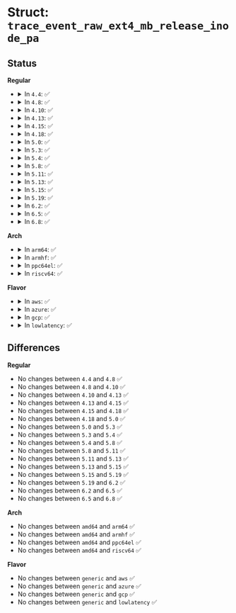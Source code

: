 # Struct: <code>trace_event_raw_ext4_mb_release_inode_pa</code>

## Status
<b>Regular</b>
<ul>
<li>
<details>
<summary>In <code>4.4</code>: ✅</summary>

```c
struct trace_event_raw_ext4_mb_release_inode_pa {
    struct trace_entry ent;
    dev_t dev;
    ino_t ino;
    __u64 block;
    __u32 count;
    char __data[0];
};
```
</details>
</li>
<li>
<details>
<summary>In <code>4.8</code>: ✅</summary>

```c
struct trace_event_raw_ext4_mb_release_inode_pa {
    struct trace_entry ent;
    dev_t dev;
    ino_t ino;
    __u64 block;
    __u32 count;
    char __data[0];
};
```
</details>
</li>
<li>
<details>
<summary>In <code>4.10</code>: ✅</summary>

```c
struct trace_event_raw_ext4_mb_release_inode_pa {
    struct trace_entry ent;
    dev_t dev;
    ino_t ino;
    __u64 block;
    __u32 count;
    char __data[0];
};
```
</details>
</li>
<li>
<details>
<summary>In <code>4.13</code>: ✅</summary>

```c
struct trace_event_raw_ext4_mb_release_inode_pa {
    struct trace_entry ent;
    dev_t dev;
    ino_t ino;
    __u64 block;
    __u32 count;
    char __data[0];
};
```
</details>
</li>
<li>
<details>
<summary>In <code>4.15</code>: ✅</summary>

```c
struct trace_event_raw_ext4_mb_release_inode_pa {
    struct trace_entry ent;
    dev_t dev;
    ino_t ino;
    __u64 block;
    __u32 count;
    char __data[0];
};
```
</details>
</li>
<li>
<details>
<summary>In <code>4.18</code>: ✅</summary>

```c
struct trace_event_raw_ext4_mb_release_inode_pa {
    struct trace_entry ent;
    dev_t dev;
    ino_t ino;
    __u64 block;
    __u32 count;
    char __data[0];
};
```
</details>
</li>
<li>
<details>
<summary>In <code>5.0</code>: ✅</summary>

```c
struct trace_event_raw_ext4_mb_release_inode_pa {
    struct trace_entry ent;
    dev_t dev;
    ino_t ino;
    __u64 block;
    __u32 count;
    char __data[0];
};
```
</details>
</li>
<li>
<details>
<summary>In <code>5.3</code>: ✅</summary>

```c
struct trace_event_raw_ext4_mb_release_inode_pa {
    struct trace_entry ent;
    dev_t dev;
    ino_t ino;
    __u64 block;
    __u32 count;
    char __data[0];
};
```
</details>
</li>
<li>
<details>
<summary>In <code>5.4</code>: ✅</summary>

```c
struct trace_event_raw_ext4_mb_release_inode_pa {
    struct trace_entry ent;
    dev_t dev;
    ino_t ino;
    __u64 block;
    __u32 count;
    char __data[0];
};
```
</details>
</li>
<li>
<details>
<summary>In <code>5.8</code>: ✅</summary>

```c
struct trace_event_raw_ext4_mb_release_inode_pa {
    struct trace_entry ent;
    dev_t dev;
    ino_t ino;
    __u64 block;
    __u32 count;
    char __data[0];
};
```
</details>
</li>
<li>
<details>
<summary>In <code>5.11</code>: ✅</summary>

```c
struct trace_event_raw_ext4_mb_release_inode_pa {
    struct trace_entry ent;
    dev_t dev;
    ino_t ino;
    __u64 block;
    __u32 count;
    char __data[0];
};
```
</details>
</li>
<li>
<details>
<summary>In <code>5.13</code>: ✅</summary>

```c
struct trace_event_raw_ext4_mb_release_inode_pa {
    struct trace_entry ent;
    dev_t dev;
    ino_t ino;
    __u64 block;
    __u32 count;
    char __data[0];
};
```
</details>
</li>
<li>
<details>
<summary>In <code>5.15</code>: ✅</summary>

```c
struct trace_event_raw_ext4_mb_release_inode_pa {
    struct trace_entry ent;
    dev_t dev;
    ino_t ino;
    __u64 block;
    __u32 count;
    char __data[0];
};
```
</details>
</li>
<li>
<details>
<summary>In <code>5.19</code>: ✅</summary>

```c
struct trace_event_raw_ext4_mb_release_inode_pa {
    struct trace_entry ent;
    dev_t dev;
    ino_t ino;
    __u64 block;
    __u32 count;
    char __data[0];
};
```
</details>
</li>
<li>
<details>
<summary>In <code>6.2</code>: ✅</summary>

```c
struct trace_event_raw_ext4_mb_release_inode_pa {
    struct trace_entry ent;
    dev_t dev;
    ino_t ino;
    __u64 block;
    __u32 count;
    char __data[0];
};
```
</details>
</li>
<li>
<details>
<summary>In <code>6.5</code>: ✅</summary>

```c
struct trace_event_raw_ext4_mb_release_inode_pa {
    struct trace_entry ent;
    dev_t dev;
    ino_t ino;
    __u64 block;
    __u32 count;
    char __data[0];
};
```
</details>
</li>
<li>
<details>
<summary>In <code>6.8</code>: ✅</summary>

```c
struct trace_event_raw_ext4_mb_release_inode_pa {
    struct trace_entry ent;
    dev_t dev;
    ino_t ino;
    __u64 block;
    __u32 count;
    char __data[0];
};
```
</details>
</li>
</ul>
<b>Arch</b>
<ul>
<li>
<details>
<summary>In <code>arm64</code>: ✅</summary>

```c
struct trace_event_raw_ext4_mb_release_inode_pa {
    struct trace_entry ent;
    dev_t dev;
    ino_t ino;
    __u64 block;
    __u32 count;
    char __data[0];
};
```
</details>
</li>
<li>
<details>
<summary>In <code>armhf</code>: ✅</summary>

```c
struct trace_event_raw_ext4_mb_release_inode_pa {
    struct trace_entry ent;
    dev_t dev;
    ino_t ino;
    __u64 block;
    __u32 count;
    char __data[0];
};
```
</details>
</li>
<li>
<details>
<summary>In <code>ppc64el</code>: ✅</summary>

```c
struct trace_event_raw_ext4_mb_release_inode_pa {
    struct trace_entry ent;
    dev_t dev;
    ino_t ino;
    __u64 block;
    __u32 count;
    char __data[0];
};
```
</details>
</li>
<li>
<details>
<summary>In <code>riscv64</code>: ✅</summary>

```c
struct trace_event_raw_ext4_mb_release_inode_pa {
    struct trace_entry ent;
    dev_t dev;
    ino_t ino;
    __u64 block;
    __u32 count;
    char __data[0];
};
```
</details>
</li>
</ul>
<b>Flavor</b>
<ul>
<li>
<details>
<summary>In <code>aws</code>: ✅</summary>

```c
struct trace_event_raw_ext4_mb_release_inode_pa {
    struct trace_entry ent;
    dev_t dev;
    ino_t ino;
    __u64 block;
    __u32 count;
    char __data[0];
};
```
</details>
</li>
<li>
<details>
<summary>In <code>azure</code>: ✅</summary>

```c
struct trace_event_raw_ext4_mb_release_inode_pa {
    struct trace_entry ent;
    dev_t dev;
    ino_t ino;
    __u64 block;
    __u32 count;
    char __data[0];
};
```
</details>
</li>
<li>
<details>
<summary>In <code>gcp</code>: ✅</summary>

```c
struct trace_event_raw_ext4_mb_release_inode_pa {
    struct trace_entry ent;
    dev_t dev;
    ino_t ino;
    __u64 block;
    __u32 count;
    char __data[0];
};
```
</details>
</li>
<li>
<details>
<summary>In <code>lowlatency</code>: ✅</summary>

```c
struct trace_event_raw_ext4_mb_release_inode_pa {
    struct trace_entry ent;
    dev_t dev;
    ino_t ino;
    __u64 block;
    __u32 count;
    char __data[0];
};
```
</details>
</li>
</ul>

## Differences
<b>Regular</b>
<ul>
<li>
No changes between <code>4.4</code> and <code>4.8</code> ✅
</li>
<li>
No changes between <code>4.8</code> and <code>4.10</code> ✅
</li>
<li>
No changes between <code>4.10</code> and <code>4.13</code> ✅
</li>
<li>
No changes between <code>4.13</code> and <code>4.15</code> ✅
</li>
<li>
No changes between <code>4.15</code> and <code>4.18</code> ✅
</li>
<li>
No changes between <code>4.18</code> and <code>5.0</code> ✅
</li>
<li>
No changes between <code>5.0</code> and <code>5.3</code> ✅
</li>
<li>
No changes between <code>5.3</code> and <code>5.4</code> ✅
</li>
<li>
No changes between <code>5.4</code> and <code>5.8</code> ✅
</li>
<li>
No changes between <code>5.8</code> and <code>5.11</code> ✅
</li>
<li>
No changes between <code>5.11</code> and <code>5.13</code> ✅
</li>
<li>
No changes between <code>5.13</code> and <code>5.15</code> ✅
</li>
<li>
No changes between <code>5.15</code> and <code>5.19</code> ✅
</li>
<li>
No changes between <code>5.19</code> and <code>6.2</code> ✅
</li>
<li>
No changes between <code>6.2</code> and <code>6.5</code> ✅
</li>
<li>
No changes between <code>6.5</code> and <code>6.8</code> ✅
</li>
</ul>
<b>Arch</b>
<ul>
<li>
No changes between <code>amd64</code> and <code>arm64</code> ✅
</li>
<li>
No changes between <code>amd64</code> and <code>armhf</code> ✅
</li>
<li>
No changes between <code>amd64</code> and <code>ppc64el</code> ✅
</li>
<li>
No changes between <code>amd64</code> and <code>riscv64</code> ✅
</li>
</ul>
<b>Flavor</b>
<ul>
<li>
No changes between <code>generic</code> and <code>aws</code> ✅
</li>
<li>
No changes between <code>generic</code> and <code>azure</code> ✅
</li>
<li>
No changes between <code>generic</code> and <code>gcp</code> ✅
</li>
<li>
No changes between <code>generic</code> and <code>lowlatency</code> ✅
</li>
</ul>
